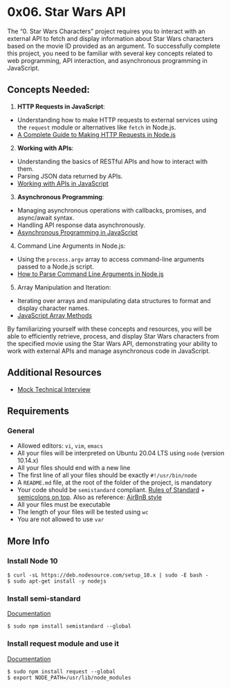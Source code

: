 # 0x06. Star Wars API
The “0. Star Wars Characters” project requires you to interact with an external API to fetch and display information about Star Wars characters based on the movie ID provided as an argument. To successfully complete this project, you need to be familiar with several key concepts related to web programming, API interaction, and asynchronous programming in JavaScript.

## Concepts Needed:
1. **HTTP Requests in JavaScript**:
* Understanding how to make HTTP requests to external services using the `request` module or alternatives like `fetch` in Node.js.
* [A Complete Guide to Making HTTP Requests in Node.js](https://www.memberstack.com/blog/node-http-request)

2. **Working with APIs**:
* Understanding the basics of RESTful APIs and how to interact with them.
* Parsing JSON data returned by APIs.
* [Working with APIs in JavaScript](https://developer.mozilla.org/en-US/docs/Learn/JavaScript/Client-side_web_APIs/Introduction)

3. **Asynchronous Programming**:
* Managing asynchronous operations with callbacks, promises, and async/await syntax.
* Handling API response data asynchronously.
* [Asynchronous Programming in JavaScript](https://developer.mozilla.org/en-US/docs/Learn/JavaScript/Asynchronous)

4. Command Line Arguments in Node.js:
* Using the `process.argv` array to access command-line arguments passed to a Node.js script.
* [How to Parse Command Line Arguments in Node.js](https://tecadmin.net/how-to-parse-command-line-arguments-in-nodejs/)

5. Array Manipulation and Iteration:
* Iterating over arrays and manipulating data structures to format and display character names.
* [JavaScript Array Methods](https://developer.mozilla.org/en-US/docs/Web/JavaScript/Reference/Global_Objects/Array)

By familiarizing yourself with these concepts and resources, you will be able to efficiently retrieve, process, and display Star Wars characters from the specified movie using the Star Wars API, demonstrating your ability to work with external APIs and manage asynchronous code in JavaScript.

## Additional Resources
* [Mock Technical Interview](https://www.youtube.com/watch?v=bmqZ5AhNr3g)

## Requirements
### General
* Allowed editors: `vi`, `vim`, `emacs`
* All your files will be interpreted on Ubuntu 20.04 LTS using `node` (version 10.14.x)
* All your files should end with a new line
* The first line of all your files should be exactly `#!/usr/bin/node`
* A `README.md` file, at the root of the folder of the project, is mandatory
* Your code should be `semistandard` compliant. [Rules of Standard](https://standardjs.com/rules.html) + [semicolons on top](https://github.com/standard/semistandard). Also as reference: [AirBnB style](https://github.com/airbnb/javascript)
* All your files must be executable
* The length of your files will be tested using `wc`
* You are not allowed to use `var`

## More Info
### Install Node 10
```
$ curl -sL https://deb.nodesource.com/setup_10.x | sudo -E bash -
$ sudo apt-get install -y nodejs
```
### Install semi-standard
[Documentation](https://github.com/standard/semistandard)

```
$ sudo npm install semistandard --global
```
### Install request module and use it
[Documentation](https://github.com/request/request)
```
$ sudo npm install request --global
$ export NODE_PATH=/usr/lib/node_modules
```
